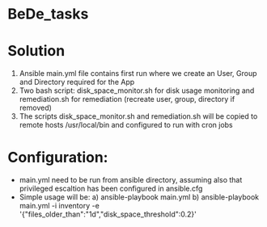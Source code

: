 # BeDe_tasks

# Solution

1. Ansible main.yml file contains first run where we create an User, Group and Directory required for the App
2. Two bash script: disk_space_monitor.sh for disk usage monitoring and remediation.sh for remediation (recreate user, group, directory if removed)
3. The scripts disk_space_monitor.sh and remediation.sh will be copied to remote hosts /usr/local/bin and configured to run with cron jobs 

# Configuration: 
   - main.yml need to be run from ansible directory, assuming also that privileged escaltion has been configured in ansible.cfg
   - Simple usage will be: 
       a) ansible-playbook main.yml 
       b) ansible-playbook main.yml -i inventory -e '{"files_older_than":"1d","disk_space_threshold":0.2}'
  

